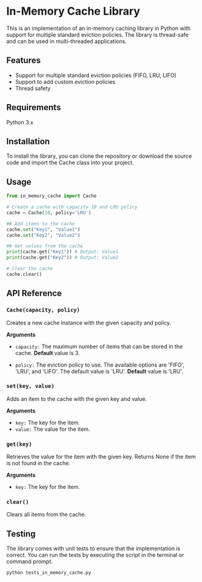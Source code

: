 # In-Memory Cache Library

This is an implementation of an in-memory caching library in Python with support for multiple standard eviction policies. The library is thread-safe and can be used in multi-threaded applications.

## Features

- Support for multiple standard eviction policies (FIFO, LRU, LIFO)
- Support to add custom eviction policies
- Thread safety

## Requirements

Python 3.x

## Installation

To install the library, you can clone the repository or download the source code and import the Cache class into your project.

## Usage

```python
from in_memory_cache import Cache

# Create a cache with capacity 10 and LRU policy
cache = Cache(10, policy='LRU')

## Add items to the cache
cache.set("Key1", "Value1")
cache.set("Key2", "Value2")

## Get values from the cache
print(cache.get("Key1")) # Output: Value1
print(cache.get("Key2")) # Output: Value2

# Clear the cache
cache.clear()
```

## API Reference

### `Cache(capacity, policy)`

Creates a new cache instance with the given capacity and policy.

**Arguments**

- `capacity:` The maximum number of items that can be stored in the cache. **Default** value is 3.

- `policy:` The eviction policy to use. The available options are 'FIFO', 'LRU', and 'LIFO'. The default value is 'LRU'. **Default** value is 'LRU'.

### `set(key, value)`

Adds an item to the cache with the given key and value.

**Arguments**

- `key:` The key for the item.
- `value:` The value for the item.

### `get(key)`

Retrieves the value for the item with the given key. Returns None if the item is not found in the cache.

**Arguments**

- `key:` The key for the item.

### `clear()`

Clears all items from the cache.

## Testing

The library comes with unit tests to ensure that the implementation is correct. You can run the tests by executing the script in the terminal or command prompt.

```bash
python tests_in_memory_cache.py
```
